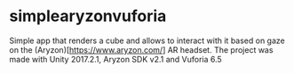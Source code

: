# simplearyzonvuforia
Simple app that renders a cube and allows to interact with it based on gaze on the (Aryzon)[https://www.aryzon.com/] AR headset. The project was made with Unity 2017.2.1, Aryzon SDK v2.1 and Vuforia 6.5
